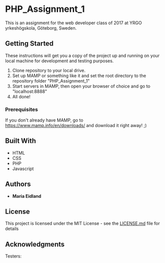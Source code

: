 # PHP_Assignment_1

This is an assignment for the web developer class of 2017 at YRGO yrkeshögskola, Göteborg, Sweden.

## Getting Started

These instructions will get you a copy of the project up and running on your local machine for development and testing purposes.
  1. Clone repository to your local drive.
  2. Set up MAMP or something like it and set the root directory to the repository folder "PHP_Assignment_1"
  3. Start servers in MAMP, then open your browser of choice and go to "localhost:8888"
  4. All done!


### Prerequisites

If you don't already have MAMP, go to https://www.mamp.info/en/downloads/ and download it right away! ;)


## Built With

* HTML
* CSS
* PHP
* Javascript


## Authors

* **Maria Eidland**


## License

This project is licensed under the MIT License - see the [LICENSE.md](LICENSE.md) file for details

## Acknowledgments

Testers:
